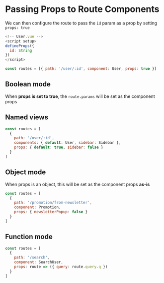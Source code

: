 # Passing Props to Route Components

We can then configure the route to pass the `id` param as a prop by setting `props: true`

```js
<!-- User.vue -->
<script setup>
defineProps({
  id: String
})
</script>

const routes = [{ path: '/user/:id', component: User, props: true }]
```

## Boolean mode

When **props is set to true**, the `route.params` will be set as the component props

## Named views

```js
const routes = [
  {
    path: '/user/:id',
    components: { default: User, sidebar: Sidebar },
    props: { default: true, sidebar: false }
  }
]
```

## Object mode

When props is an object, this will be set as the component props **as-is**

```js
const routes = [
  {
    path: '/promotion/from-newsletter',
    component: Promotion,
    props: { newsletterPopup: false }
  }
]
```

## Function mode

```js
const routes = [
  {
    path: '/search',
    component: SearchUser,
    props: route => ({ query: route.query.q })
  }
]
```
